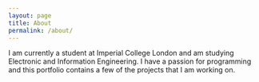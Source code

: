 ```yaml
---
layout: page
title: About
permalink: /about/
---
```

I am currently a student at Imperial College London and am studying Electronic
and Information Engineering. I have a passion for programming and this
portfolio contains a few of the projects that I am working on.
